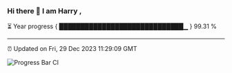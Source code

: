 ### Hi there 👋 I am Harry , 

⏳ Year progress { █████████████████████████████▁ } 99.31 %

---

⏰ Updated on Fri, 29 Dec 2023 11:29:09 GMT

![Progress Bar CI](https://github.com/duykhang68/duykhang68/workflows/Progress%20Bar%20CI/badge.svg)
